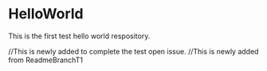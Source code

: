 HelloWorld
==========

This is the first test hello world respository. 

//This is newly added to complete the test open issue.
//This is newly added from ReadmeBranchT1
